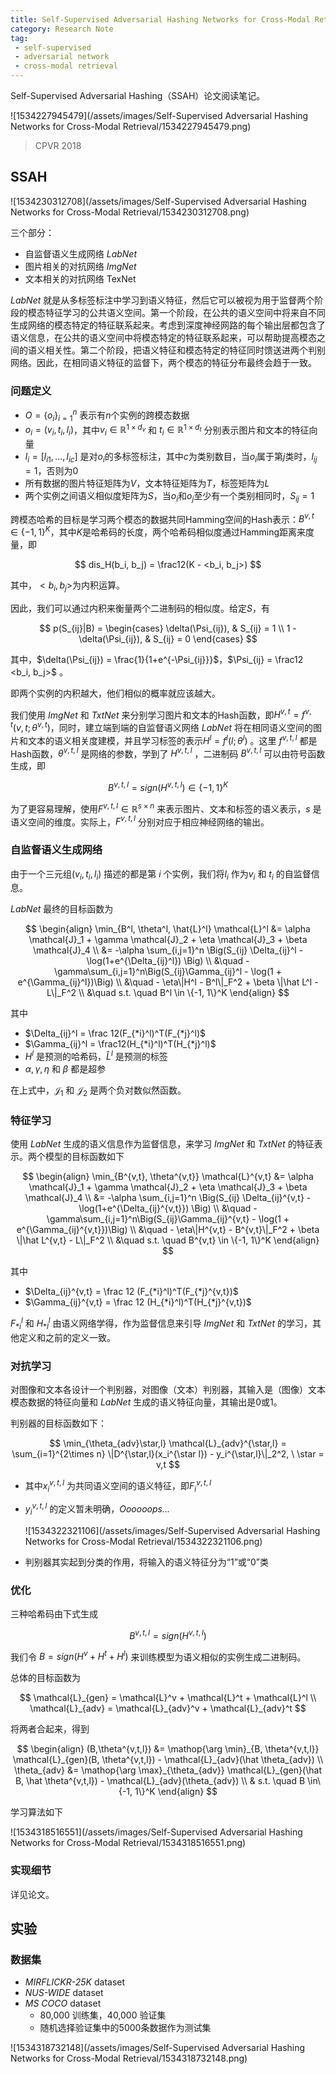 ```yaml
---
title: Self-Supervised Adversarial Hashing Networks for Cross-Modal Retrieval
category: Research Note
tag:
 - self-supervised
 - adversarial network
 - cross-modal retrieval
---
```


Self-Supervised Adversarial Hashing（SSAH）论文阅读笔记。



![1534227945479](/assets/images/Self-Supervised Adversarial Hashing Networks for Cross-Modal Retrieval/1534227945479.png)

> CPVR 2018

## SSAH

![1534230312708](/assets/images/Self-Supervised Adversarial Hashing Networks for Cross-Modal Retrieval/1534230312708.png)

三个部分：

* 自监督语义生成网络 *LabNet*
* 图片相关的对抗网络 *ImgNet*
* 文本相关的对抗网络 TexNet

*LabNet* 就是从多标签标注中学习到语义特征，然后它可以被视为用于监督两个阶段的模态特征学习的公共语义空间。第一个阶段，在公共的语义空间中将来自不同生成网络的模态特定的特征联系起来。考虑到深度神经网路的每个输出层都包含了语义信息，在公共的语义空间中将模态特定的特征联系起来，可以帮助提高模态之间的语义相关性。第二个阶段，把语义特征和模态特定的特征同时馈送进两个判别网络。因此，在相同语义特征的监督下，两个模态的特征分布最终会趋于一致。

### 问题定义

* $O = \{o_i\}_{i=1}^n$ 表示有$n$个实例的跨模态数据
* $o_i = (v_i, t_i, l_i)$，其中$v_i \in \mathbb{R}^{1\times d_v}$ 和 $t_i \in \mathbb{R}^{1\times d_t}$ 分别表示图片和文本的特征向量
* $l_i = [l_{i1}, ..., l_{ic}]$ 是对$o_i$的多标签标注，其中$c$为类别数目，当$o_i$属于第$j$类时，$l_{ij} = 1$，否则为0
* 所有数据的图片特征矩阵为$V$，文本特征矩阵为$T$，标签矩阵为$L$
* 两个实例之间语义相似度矩阵为$S$，当$o_i$和$o_j$至少有一个类别相同时，$S_{ij} = 1$

跨模态哈希的目标是学习两个模态的数据共同Hamming空间的Hash表示：$B^{v,t} \in \{-1, 1\}^K$，其中$K$是哈希码的长度，两个哈希码相似度通过Hamming距离来度量，即

$$
dis_H(b_i, b_j) = \frac12(K - <b_i, b_j>)
$$

其中，$<b_i, b_j>$为内积运算。

因此，我们可以通过内积来衡量两个二进制码的相似度。给定$S$，有

$$
p(S_{ij}|B) = \begin{cases}
\delta(\Psi_{ij}), & S_{ij} = 1 \\
1 - \delta(\Psi_{ij}), & S_{ij} = 0
\end{cases}
$$

其中，$\delta(\Psi_{ij}) = \frac{1}{1+e^{-\Psi_{ij}}}$，$\Psi_{ij} = \frac12 <b_i, b_j>$ 。

即两个实例的内积越大，他们相似的概率就应该越大。

我们使用 *ImgNet* 和 *TxtNet* 来分别学习图片和文本的Hash函数，即$H^{v,t} = f^{v,t}(v,t;\theta^{v,t})$，同时，建立端到端的自监督语义网络 *LabNet* 将在相同语义空间的图片和文本的语义相关度建模，并且学习标签的表示$H^l = f^l(l;\theta^l)$ 。这里 $f^{v,t,l}$ 都是Hash函数，$\theta^{v,t,l}$ 是网络的参数，学到了 $H^{v,t,l}$ ，二进制码 $B^{v,t,l}$ 可以由符号函数生成，即

$$
B^{v,t,l} = sign(H^{v,t,l}) \in \{-1, 1\}^K
$$

为了更容易理解，使用$F^{v,t,l} \in \mathbb{R}^{s\times n}$ 来表示图片、文本和标签的语义表示，$s$ 是语义空间的维度。实际上，$F^{v,t,l}$ 分别对应于相应神经网络的输出。

### 自监督语义生成网络

由于一个三元组$(v_i, t_i, l_i)$ 描述的都是第 $i$ 个实例，我们将$l_i$ 作为$v_i$ 和 $t_i$ 的自监督信息。

*LabNet* 最终的目标函数为

$$
\begin{align}
\min_{B^l, \theta^l, \hat{L}^l} \mathcal{L}^l &= \alpha \mathcal{J}_1 + \gamma \mathcal{J}_2 + \eta \mathcal{J}_3 + \beta \mathcal{J}_4 \\
&= -\alpha \sum_{i,j=1}^n \Big(S_{ij} \Delta_{ij}^l - \log(1+e^{\Delta_{ij}^l}) \Big) \\
&\quad -\gamma\sum_{i,j=1}^n\Big(S_{ij}\Gamma_{ij}^l - \log(1 + e^{\Gamma_{ij}^l})\Big) \\
&\quad - \eta\|H^l - B^l\|_F^2 + \beta \|\hat L^l - L\|_F^2 \\
&\quad s.t. \quad B^l \in \{-1, 1\}^K
\end{align}
$$

其中

* $\Delta_{ij}^l = \frac 12(F_{*i}^l)^T(F_{*j}^l)$
* $\Gamma_{ij}^l = \frac12(H_{*i}^l)^T(H_{*j}^l)$
* $H^l$ 是预测的哈希码，$\hat L^l$ 是预测的标签
* $\alpha, \gamma, \eta$ 和 $\beta$ 都是超参

在上式中，$\mathcal{J}_1$ 和 $\mathcal{J}_2$ 是两个负对数似然函数。

### 特征学习

使用 *LabNet* 生成的语义信息作为监督信息，来学习 *ImgNet* 和 *TxtNet* 的特征表示。两个模型的目标函数如下

$$
\begin{align}
\min_{B^{v,t}, \theta^{v,t}} \mathcal{L}^{v,t} &= \alpha \mathcal{J}_1 + \gamma \mathcal{J}_2 + \eta \mathcal{J}_3 + \beta \mathcal{J}_4 \\
&= -\alpha \sum_{i,j=1}^n \Big(S_{ij} \Delta_{ij}^{v,t} - \log(1+e^{\Delta_{ij}^{v,t}}) \Big) \\
&\quad -\gamma\sum_{i,j=1}^n\Big(S_{ij}\Gamma_{ij}^{v,t} - \log(1 + e^{\Gamma_{ij}^{v,t}})\Big) \\
&\quad - \eta\|H^{v,t} - B^{v,t}\|_F^2 + \beta \|\hat L^{v,t} - L\|_F^2 \\
&\quad s.t. \quad B^{v,t} \in \{-1, 1\}^K
\end{align}
$$

其中

* $\Delta_{ij}^{v,t} = \frac 12 (F_{*i}^l)^T(F_{*j}^{v,t})$
* $\Gamma_{ij}^{v,t} = \frac 12 (H_{*i}^l)^T(H_{*j}^{v,t})$

$F_{*i}^l$ 和 $H_{*l}^l$ 由语义网络学得，作为监督信息来引导 *ImgNet* 和 *TxtNet* 的学习，其他定义和之前的定义一致。

### 对抗学习

对图像和文本各设计一个判别器，对图像（文本）判别器，其输入是（图像）文本模态数据的特征向量和 *LabNet* 生成的语义特征向量，其输出是0或1。

判别器的目标函数如下：

$$
\min_{\theta_{adv}\star,l} \mathcal{L}_{adv}^{\star,l} = \sum_{i=1}^{2\times n} \|D^{\star,l}(x_i^{\star l}) - y_i^{\star,l}\|_2^2, \ \star = v,t
$$

* 其中$x_i^{v,t,l}$ 为共同语义空间的语义特征，即$F_i^{v,t,l}$

* $y_i^{v,t,l}$ 的定义暂未明确，*Oooooops...*

  ![1534322321106](/assets/images/Self-Supervised Adversarial Hashing Networks for Cross-Modal Retrieval/1534322321106.png)

* 判别器其实起到分类的作用，将输入的语义特征分为“1”或“0”类

### 优化

三种哈希码由下式生成

$$
B^{v,t,l} = sign(H^{v,t,l})
$$

我们令 $B = sign(H^v + H^t + H^l)$ 来训练模型为语义相似的实例生成二进制码。

总体的目标函数为

$$
\mathcal{L}_{gen} = \mathcal{L}^v + \mathcal{L}^t + \mathcal{L}^l \\
\mathcal{L}_{adv} = \mathcal{L}_{adv}^v + \mathcal{L}_{adv}^t
$$

将两者合起来，得到

$$
\begin{align}
(B,\theta^{v,t,l}) &= \mathop{\arg \min}_{B, \theta^{v,t,l}} \mathcal{L}_{gen}(B, \theta^{v,t,l}) - \mathcal{L}_{adv}(\hat \theta_{adv}) \\
\theta_{adv} &= \mathop{\arg \max}_{\theta_{adv}} \mathcal{L}_{gen}(\hat B, \hat \theta^{v,t,l}) - \mathcal{L}_{adv}(\theta_{adv}) \\
& s.t. \quad B \in\{-1, 1\}^K
\end{align}
$$

学习算法如下

![1534318516551](/assets/images/Self-Supervised Adversarial Hashing Networks for Cross-Modal Retrieval/1534318516551.png)

### 实现细节

详见论文。

## 实验

### 数据集

* *MIRFLICKR-25K* dataset
* *NUS-WIDE* dataset
* *MS COCO* dataset
  * 80,000 训练集，40,000 验证集
  * 随机选择验证集中的5000条数据作为测试集

![1534318732148](/assets/images/Self-Supervised Adversarial Hashing Networks for Cross-Modal Retrieval/1534318732148.png)







